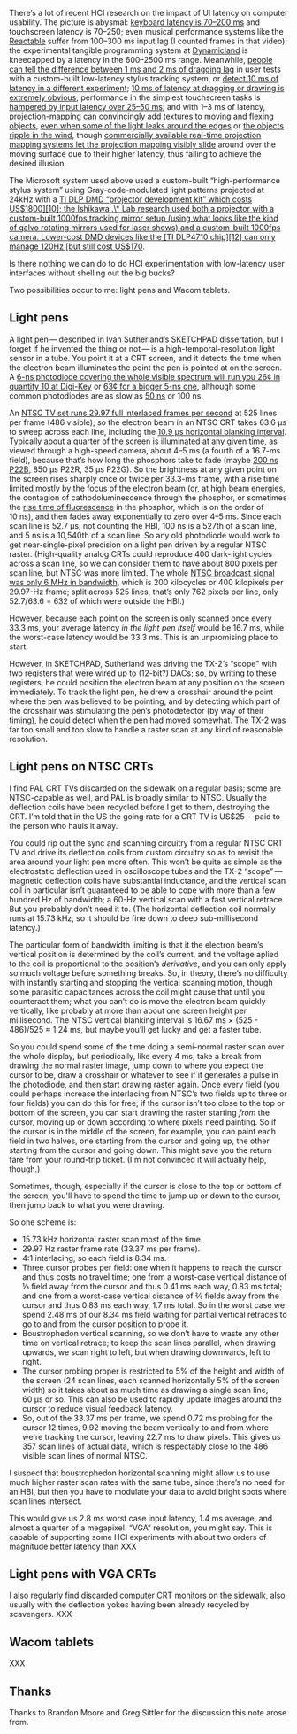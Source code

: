 There’s a lot of recent HCI research on the impact of UI latency on
computer usability.  The picture is abysmal: [keyboard latency is
70–200 ms][0] and touchscreen latency is 70–250; even musical
performance systems like the [Reactable][1] suffer from 100–300 ms
input lag (I counted frames in that video); the experimental tangible
programming system at [Dynamicland][2] is kneecapped by a latency in
the 600–2500 ms range.  Meanwhile, [people can tell the difference
between 1 ms and 2 ms of dragging lag][3] in user tests with a
custom-built low-latency stylus tracking system, or [detect 10 ms of
latency in a different experiment][5]; [10 ms of latency at dragging
or drawing is extremely obvious][6]; performance in the simplest
touchscreen tasks is [hampered by input latency over 25–50 ms][4]; and
with 1–3 ms of latency, [projection-mapping can convincingly add
textures to moving and flexing objects][7], [even when some of the
light leaks around the edges][8] or [the objects ripple in the wind][9], though
[commercially available real-time projection mapping systems let the
projection mapping visibly slide][11] around over the moving surface
due to their higher latency, thus failing to achieve the desired
illusion.

[0]: https://danluu.com/input-lag/
[1]: https://www.youtube.com/watch?v=Bg1SPdWEjuo "A Reactable performance from 2019"
[2]: https://www.youtube.com/watch?v=HPvRPOeKUx0 "Cayley diagrams"
[3]: https://webdocs.cs.ualberta.ca/~wfb/publications/C-2014-SIGCHI-Latency.pdf
[4]: https://www.youtube.com/watch?v=A2yGdqGUpdk "Ishikawa Group’s video figure on Allowable Limits of Latencies in Delay Control Visual Feedback System"
[5]: https://www.tactuallabs.com/papers/howMuchFasterIsFastEnoughCHI15.pdf
[6]: https://www.youtube.com/watch?v=vOvQCPLkPt4 "Paul Dietz at MSR talking about latency and demonstrating 1-ms latency"
[7]: https://www.youtube.com/watch?v=QDppJ9NWtaE "Ishikawa Watanabe Lab DynaFlash v2 demo video"
[8]: https://www.youtube.com/watch?v=XEseo-orRDI "Ishikawa Senoo Lab VarioLight demo video"
[9]: https://www.youtube.com/watch?v=-bh1MHuA5jU "Ishikawa Watanabe Lab video figure for ‘Dynamic projection mapping onto deforming non-rigid surface’"
[11]: https://www.youtube.com/watch?v=XkXrLZmnQ_M "Panasonic real-time tracking and projection mapping marketing video"

The Microsoft system used above used a custom-built “high-performance
stylus system” using Gray-code-modulated light patterns projected at
24kHz with a [TI DLP DMD “projector development kit” which costs
US$1800][10]; the Ishikawa .\* Lab research used both a projector with
a custom-built 1000fps tracking mirror setup (using what looks like
the kind of galvo rotating mirrors used for laser shows) and a
custom-built 1000fps camera.  Lower-cost DMD devices like the [TI
DLP4710 chip][12] can only manage 120Hz [but still cost US$170][13].

[10]: https://www.ti.com/tool/DLPD4X00KIT
[12]: https://www.ti.com/product/DLP4710
[13]: https://www.digikey.com/en/products/detail/texas-instruments/DLP4710FQL/12604457

Is there nothing we can do to do HCI experimentation with low-latency
user interfaces without shelling out the big bucks?

Two possibilities occur to me: light pens and Wacom tablets.

Light pens
----------

A light pen — described in Ivan Sutherland’s SKETCHPAD dissertation,
but I forget if he invented the thing or not — is a
high-temporal-resolution light sensor in a tube.  You point it at a
CRT screen, and it detects the time when the electron beam illuminates
the point the pen is pointed at on the screen.  A [6-ns photodiode
covering the whole visible spectrum will run you 26¢ in quantity 10 at
Digi-Key][14] or [63¢ for a bigger 5-ns one][15], although some common
photodiodes are as slow as [50 ns][18] or 100 ns.

An [NTSC TV set runs 29.97 full interlaced frames per second][16] at
525 lines per frame (486 visible), so the electron beam in an NTSC CRT
takes 63.6 μs to sweep across each line, including the [10.9 μs
horizontal blanking interval][17].  Typically about a quarter of the
screen is illuminated at any given time, as viewed through a
high-speed camera, about 4–5 ms (a fourth of a 16.7-ms field), because
that’s how long the phosphors take to fade
(maybe [200 ns P22B][21], 850 μs P22R, 35 μs P22G).
So the brightness at any
given point on the screen rises sharply once or twice per 33.3-ms
frame, with a rise time limited mostly by the focus of the electron
beam (or, at high beam energies, the contagion of cathodoluminescence
through the phosphor, or sometimes the [rise time of fluorescence][19] in the
phosphor, which is on the order of 10 ns),
and then fades away exponentially to zero over 4–5 ms.  Since
each scan line is 52.7 μs, not counting the HBI, 100 ns is a 527th of
a scan line, and 5 ns is a 10,540th of a scan line.  So any old
photodiode would work to get near-single-pixel precision on a light pen
driven by a regular NTSC raster.  (High-quality analog CRTs could
reproduce 400 dark-light cycles across a scan line, so we can consider
them to have about 800 pixels per scan line, but NTSC was more
limited.  The whole [NTSC broadcast signal was only 6 MHz in bandwidth][20],
which is 200 kilocycles or 400 kilopixels per 29.97-Hz frame; split
across 525 lines, that’s only 762 pixels per line, only 52.7/63.6 =
632 of which were outside the HBI.)

[14]: https://www.digikey.com/en/products/detail/everlight-electronics-co-ltd/PD204-6C/2675631
[15]: https://www.digikey.com/en/products/detail/osram-opto-semiconductors-inc/SFH-213/607286
[16]: https://en.wikipedia.org/wiki/NTSC#Lines_and_refresh_rate
[17]: https://en.wikipedia.org/wiki/Horizontal_blanking_interval
[18]: https://www.digikey.com/en/products/detail/everlight-electronics-co-ltd/PD70-01C-TR7/2675864
[19]: https://apps.dtic.mil/dtic/tr/fulltext/u2/a221095.pdf "USAARL Report No. 83-5, Analysis of image smear in CRT displays due to scan rate and phosphor persistence, Clarence E. Rash, October 1982"
[20]: https://en.wikipedia.org/wiki/NTSC#Transmission_modulation_method
[21]: https://en.wikipedia.org/wiki/Phosphor

However, because each point on the screen is only scanned once every
33.3 ms, your average latency *in the light pen itself* would be
16.7 ms, while the worst-case latency would be 33.3 ms.  This is an
unpromising place to start.

However, in SKETCHPAD, Sutherland was driving the TX-2’s “scope” with
two registers that were wired up to (12-bit?) DACs; so, by writing to
these registers, he could position the electron beam at any position
on the screen immediately.  To track the light pen, he drew a
crosshair around the point where the pen was believed to be pointing,
and by detecting which part of the crosshair was stimulating the pen’s
photodetector (by way of their timing), he could detect when the pen
had moved somewhat.  The TX-2 was far too small and too slow to handle
a raster scan at any kind of reasonable resolution.

Light pens on NTSC CRTs
-----------------------

I find PAL CRT TVs discarded on the sidewalk on a regular basis; some
are NTSC-capable as well, and PAL is broadly similar to NTSC.  Usually
the deflection coils have been recycled before I get to them,
destroying the CRT.  I’m told that in the US the going rate for a CRT
TV is US$25 — paid to the person who hauls it away.

You could rip out the sync and scanning circuitry from a regular NTSC
CRT TV and drive its deflection coils from custom circuitry so as to
revisit the area around your light pen more often.  This won’t be
quite as simple as the electrostatic deflection used in oscilloscope
tubes and the TX-2 “scope” — magnetic deflection coils have
substantial inductance, and the vertical scan coil in particular isn’t
guaranteed to be able to cope with more than a few hundred Hz of
bandwidth; a 60-Hz vertical scan with a fast vertical retrace.  But
you probably don’t need it to.  (The horizontal deflection coil
normally runs at 15.73 kHz, so it should be fine down to deep
sub-millisecond latency.)

The particular form of bandwidth limiting is that it the electron
beam’s vertical position is determined by the coil’s current, and the
voltage aplied to the coil is proportional to the position’s
*derivative*, and you can only apply so much voltage before something
breaks.  So, in theory, there’s no difficulty with instantly starting
and stopping the vertical scanning motion, though some parasitic
capacitances across the coil might cause that until you counteract
them; what you can’t do is move the electron beam quickly vertically,
like probably at more than about one screen height per millisecond.
The NTSC vertical blanking interval is 16.67 ms × (525 - 486)/525 ≈
1.24 ms, but maybe you’ll get lucky and get a faster tube.

So you could spend some of the time doing a semi-normal raster scan
over the whole display, but periodically, like every 4 ms, take a
break from drawing the normal raster image, jump down to where you
expect the cursor to be, draw a crosshair or whatever to see if it
generates a pulse in the photodiode, and then start drawing raster
again.  Once every field (you could perhaps increase the interlacing
from NTSC’s two fields up to three or four fields) you can do this for
free; if the cursor isn’t too close to the top or bottom of the
screen, you can start drawing the raster starting *from* the cursor,
moving up or down according to where pixels need painting.  So if the
cursor is in the middle of the screen, for example, you can paint each
field in two halves, one starting from the cursor and going up, the
other starting from the cursor and going down.  This might save you
the return fare from your round-trip ticket.  (I'm not convinced it
will actually help, though.)

Sometimes, though, especially if the cursor is close to the top or
bottom of the screen, you'll have to spend the time to jump up or down
to the cursor, then jump back to what you were drawing.

So one scheme is:

- 15.73 kHz horizontal raster scan most of the time.
- 29.97 Hz raster frame rate (33.37 ms per frame).
- 4:1 interlacing, so each field is 8.34 ms.
- Three cursor probes per field: one when it happens to reach the
  cursor and thus costs no travel time; one from a worst-case vertical
  distance of ⅓ field away from the cursor and thus 0.41 ms each way,
  0.83 ms total; and one from a worst-case vertical distance of ⅔
  fields away from the cursor and thus 0.83 ms each way, 1.7 ms total.
  So in the worst case we spend 2.48 ms of our 8.34 ms field waiting
  for partial vertical retraces to go to and from the cursor position
  to probe it.
- Boustrophedon vertical scanning, so we don’t have to waste any other
  time on vertical retrace; to keep the scan lines parallel, when
  drawing upwards, we scan right to left, but when drawing downwards,
  left to right.
- The cursor probing proper is restricted to 5% of the height and
  width of the screen (24 scan lines, each scanned horizontally 5% of
  the screen width) so it takes about as much time as drawing a single
  scan line, 60 μs or so.  This can also be used to rapidly update
  images around the cursor to reduce visual feedback latency.
- So, out of the 33.37 ms per frame, we spend 0.72 ms probing for the
  cursor 12 times, 9.92 moving the beam vertically to and from where
  we're tracking the cursor, leaving 22.7 ms to draw pixels.  This
  gives us 357 scan lines of actual data, which is respectably close
  to the 486 visible scan lines of normal NTSC.

I suspect that boustrophedon horizontal scanning might allow us to use
much higher raster scan rates with the same tube, since there’s no
need for an HBI, but then you have to modulate your data to avoid
bright spots where scan lines intersect.

This would give us 2.8 ms worst case input latency, 1.4 ms average,
and almost a quarter of a megapixel.  “VGA” resolution, you might say.
This is capable of supporting some HCI experiments with about two
orders of magnitude better latency than XXX

Light pens with VGA CRTs
------------------------

I also regularly find discarded computer CRT monitors on the sidewalk,
also usually with the deflection yokes having been already recycled by
scavengers.  XXX

Wacom tablets
-------------

XXX

Thanks
------

Thanks to Brandon Moore and Greg Sittler for the discussion this note
arose from.

